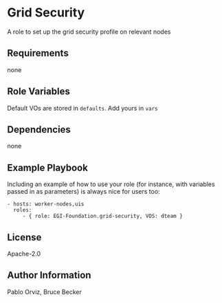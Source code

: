 Grid Security
=========

A role to set up the grid security profile on relevant nodes

Requirements
------------

none

Role Variables
--------------

Default VOs are stored in `defaults`. Add yours in `vars`

Dependencies
------------
none

Example Playbook
----------------

Including an example of how to use your role (for instance, with variables passed in as parameters) is always nice for users too:

    - hosts: worker-nodes,uis
      roles:
         - { role: EGI-Foundation.grid-security, VOS: dteam }

License
-------

Apache-2.0

Author Information
------------------

Pablo Orviz, Bruce Becker
